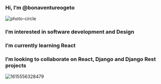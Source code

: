 ### Hi, I’m @bonaventureogeto
![photo-circle](https://user-images.githubusercontent.com/39027629/111861445-540d7a80-895f-11eb-8ccc-7888943e36a5.png)

### I’m interested in software development and Design
### I’m currently learning React
### I’m looking to collaborate on React, Django and Django Rest projects
![1615556328479](https://user-images.githubusercontent.com/39027629/111861471-8028fb80-895f-11eb-9bd9-58560d164b1e.jpeg)



<!--
**bonaventureogeto/bonaventureogeto** is a ✨ _special_ ✨ repository because its `README.md` (this file) appears on your GitHub profile.



